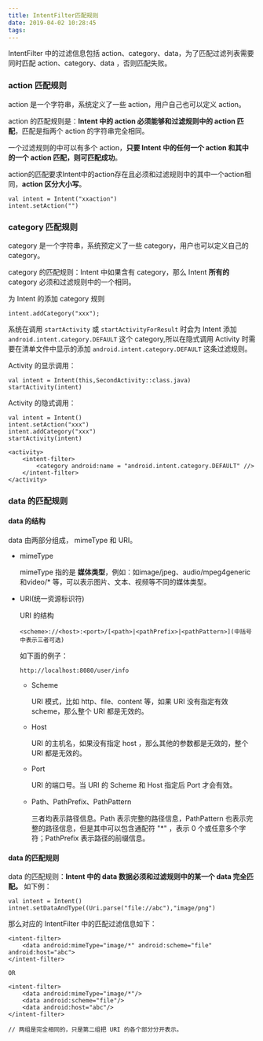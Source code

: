 ```yaml
---
title: IntentFilter匹配规则
date: 2019-04-02 10:28:45
tags:
---
```



IntentFilter 中的过滤信息包括 action、category、data，为了匹配过滤列表需要同时匹配 action、category、data ，否则匹配失败。

### action 匹配规则

action 是一个字符串，系统定义了一些 action，用户自己也可以定义 action。

action 的匹配规则是：**Intent 中的 action 必须能够和过滤规则中的 action 匹配**，匹配是指两个 action 的字符串完全相同。

一个过滤规则的中可以有多个 action，**只要 Intent 中的任何一个 action 和其中的一个 action 匹配，则可匹配成功**。

action的匹配要求Intent中的action存在且必须和过滤规则中的其中一个action相同，**action 区分大小写**。


```
val intent = Intent("xxaction")
intent.setAction("")
```
<!-- more -->
### category 匹配规则

category 是一个字符串，系统预定义了一些 category，用户也可以定义自己的 category。

category 的匹配规则：Intent 中如果含有 category，那么 Intent **所有的** category 必须和过滤规则中的一个相同。

为 Intent 的添加 category 规则


```
intent.addCategory("xxx");
```

系统在调用 `startActivity` 或 `startActivityForResult` 时会为 Intent 添加 `android.intent.category.DEFAULT` 这个 category,所以在隐式调用 Activity 时需要在清单文件中显示的添加 `android.intent.category.DEFAULT` 这条过滤规则。

Activity 的显示调用：

```
val intent = Intent(this,SecondActivity::class.java)
startActivity(intent)
```
Activity 的隐式调用：

```
val intent = Intent()
intent.setAction("xxx")
intent.addCategory("xxx")
startActivity(intent)
```


```
<activity>
    <intent-filter>   
        <category android:name = "android.intent.category.DEFAULT" //>   
    </intent-filter>       
</activity>
```
### data 的匹配规则

#### data 的结构

data 由两部分组成， mimeType 和 URI。

* mimeType
  
    mimeType 指的是 **媒体类型**，例如：如image/jpeg、audio/mpeg4generic和video/* 等，可以表示图片、文本、视频等不同的媒体类型。

* URI(统一资源标识符)

    URI 的结构

    ```
    <scheme>://<host>:<port>/[<path>|<pathPrefix>|<pathPattern>](中括号中表示三者可选)
    ```
    如下面的例子：

    ```
    http://localhost:8080/user/info
    ```

    * Scheme

        URI 模式，比如 http、file、content 等，如果 URI 没有指定有效 scheme，那么整个 URI 都是无效的。
    
    * Host

        URI 的主机名，如果没有指定 host ，那么其他的参数都是无效的，整个 URI 都是无效的。
    
    * Port

        URI 的端口号。当 URI 的 Scheme 和 Host 指定后 Port 才会有效。
    
    * Path、PathPrefix、PathPattern

        三者均表示路径信息。Path 表示完整的路径信息，PathPattern 也表示完整的路径信息，但是其中可以包含通配符 "*" ，表示 0 个或任意多个字符；PathPrefix 表示路径的前缀信息。

#### data 的匹配规则

data 的匹配规则：**Intent 中的 data 数据必须和过滤规则中的某一个 data 完全匹配。**
如下例：

```
val intent = Intent()
intnet.setDataAndType((Uri.parse("file://abc"),"image/png")
```

那么对应的 IntentFilter 中的匹配过滤信息如下：


```
<intent-filter>
    <data android:mimeType="image/*" android:scheme="file" android:host="abc">
</intent-filter>

OR

<intent-filter>
    <data android:mimeType="image/*"/> 
    <data android:scheme="file"/>
    <data android:host="abc"/>
</intent-filter>

// 两组是完全相同的，只是第二组把 URI 的各个部分分开表示。
```
